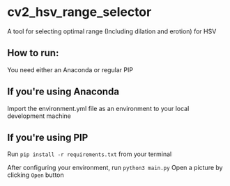 # cv2_hsv_range_selector
A tool for selecting optimal range (Including dilation and erotion) for HSV

## How to run:
You need either an Anaconda or regular PIP

## If you're using Anaconda
Import the environment.yml file as an environment to your local development machine

## If you're using PIP
Run `pip install -r requirements.txt` from your terminal

After configuring your environment, run `python3 main.py`
Open a picture by clicking `Open` button
